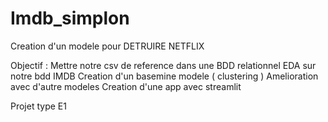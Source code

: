 # Imdb_simplon

Creation d'un modele pour DETRUIRE NETFLIX 

Objectif : 
Mettre notre csv de reference dans une BDD relationnel
EDA sur notre bdd IMDB
Creation d'un basemine modele ( clustering )
Amelioration avec d'autre modeles
Creation d'une app avec streamlit

Projet type E1 
